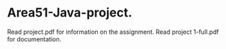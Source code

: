 # Area51-Java-project.
 Read project.pdf for information on the assignment.
 Read project 1-full.pdf for documentation.

